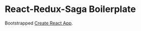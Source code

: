 
# React-Redux-Saga Boilerplate

Bootstrapped [Create React App](https://github.com/facebookincubator/create-react-app).
